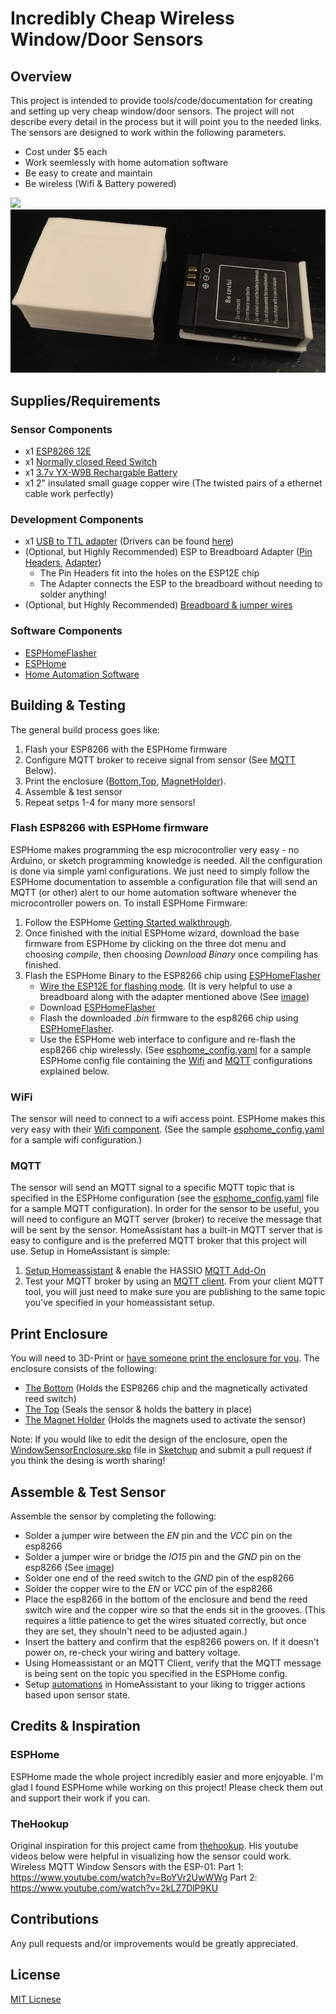 # Incredibly Cheap Wireless Window/Door Sensors

## Overview

This project is intended to provide tools/code/documentation for creating and setting up very cheap window/door sensors. The project will not describe every detail in the process but it will point you to the needed links. The sensors are designed to work within the following parameters.

- Cost under $5 each
- Work seemlessly with home automation software
- Be easy to create and maintain
- Be wireless (Wifi & Battery powered)

![](images/profile_view.png)
![](images/open_view.png)

## Supplies/Requirements

### Sensor Components

- x1 [ESP8266 12E](https://www.aliexpress.com/item/new-ESP8266-Remote-Serial-Port-WIFI-Transceiver-Wireless-Module-Esp-12F-AP-STA/32633529267.html)
- x1 [Normally closed Reed Switch](https://www.aliexpress.com/item/5pcs-Reed-Switch-3-pin-Magnetic-Switch-2-5-14mm-Normally-Open-Normally-Closed-Conversion-2/32947287626.html)
- x1 [3.7v YX-W9B Rechargable Battery]()
- x1 2" insulated small guage copper wire (The twisted pairs of a ethernet cable work perfectly)

### Development Components

- x1 [USB to TTL adapter](http://a.co/d/hhTu3ec) (Drivers can be found [here]( http://www.prolific.com.tw/US/ShowProduct.aspx?pcid=41&showlevel=0041-0041))
- (Optional, but Highly Recommended) ESP to Breadboard Adapter ([Pin Headers](https://www.aliexpress.com/item/86056-Free-Shipping-20pcs-2mm-40-Pin-Male-Single-Row-Pin-Header-Strip/32784910355.html), [Adapter](https://www.aliexpress.com/item/IDE-2-5-to-3-5-inch-Laptop-Hard-Drive-Converter-Adapter/32335319922.html))
    - The Pin Headers fit into the holes on the ESP12E chip
    - The Adapter connects the ESP to the breadboard without needing to solder anything!
- (Optional, but Highly Recommended) [Breadboard & jumper wires](https://www.aliexpress.com/item/3-3V-5V-MB102-Breadboard-power-module-MB-102-830-points-Solderless-Prototype-Bread-board-kit/32697390495.html)

### Software Components

- [ESPHomeFlasher](https://github.com/esphome/esphome-flasher/releases)
- [ESPHome](https://esphome.io)
- [Home Automation Software](https://www.home-assistant.io)

## Building & Testing

The general build process goes like:

1. Flash your ESP8266 with the ESPHome firmware
2. Configure MQTT broker to receive signal from sensor (See [MQTT](###MQTT) Below).
3. Print the enclosure ([Bottom](enclosure/Bottom.stl),[Top](enclosure/Top.stl), [MagnetHolder](enclosure/MagnetHolder.stl)).
4. Assemble & test sensor
5. Repeat setps 1-4 for many more sensors!

### Flash ESP8266 with ESPHome firmware

ESPHome makes programming the esp microcontroller very easy - no Arduino, or sketch programming knowledge is needed. All the configuration is done via simple yaml configurations. We just need to simply follow the ESPHome documentation to assemble a configuration file that will send an MQTT (or other) alert to our home automation software whenever the microcontroller powers on. To install ESPHome Firmware:

1. Follow the ESPHome [Getting Started walkthrough](https://esphome.io/guides/getting_started_hassio.html).
2. Once finished with the initial ESPHome wizard, download the base firmware from ESPHome by clicking on the three dot menu and choosing *compile*, then choosing *Download Binary* once compiling has finished.
3. Flash the ESPHome Binary to the ESP8266 chip using [ESPHomeFlasher](https://github.com/esphome/esphome-flasher/releases)
    - [Wire the ESP12E for flashing mode](http://cdn.srccodes.com/c/2017/02/57/6.png). (It is very helpful to use a breadboard along with the adapter mentioned above (See [image](images/esp8266_flash_wiring.png))
    - Download [ESPHomeFlasher](https://github.com/esphome/esphome-flasher/releases)
    - Flash the downloaded *.bin* firmware to the esp8266 chip using [ESPHomeFlasher](https://github.com/esphome/esphome-flasher/releases).
    - Use the ESPHome web interface to configure and re-flash the esp8266 chip wirelessly. (See [esphome_config.yaml](esphome_config.yaml) for a sample ESPHome config file containing the [Wifi](###WiFi) and [MQTT](###MQTT) configurations explained below.

### WiFi

The sensor will need to connect to a wifi access point. ESPHome makes this very easy with their [Wifi component](https://esphome.io/components/wifi.html). (See the sample [esphome_config.yaml](esphome_config.yaml) for a sample wifi configuration.)

### MQTT

The sensor will send an MQTT signal to a specific MQTT topic that is specified in the ESPHome configuration (see the [esphome_config.yaml](esphome_config.yaml) file for a sample MQTT configuration). In order for the sensor to be useful, you will need to configure an MQTT server (broker) to receive the message that will be sent by the sensor. HomeAssistant has a built-in MQTT server that is easy to configure and is the preferred MQTT broker that this project will use. Setup in HomeAssistant is simple:

1. [Setup Homeassistant](https://www.home-assistant.io/getting-started/) & enable the HASSIO [MQTT Add-On](https://www.home-assistant.io/addons/mosquitto/)
2. Test your MQTT broker by using an [MQTT client](https://www.hivemq.com/blog/seven-best-mqtt-client-tools/). From your client MQTT tool, you will just need to make sure you are publishing to the same topic you've specified in your homeassistant setup.

## Print Enclosure
You will need to 3D-Print or [have someone print the enclosure for you](https://lifehacker.com/five-best-3d-printing-services-1706410803). The enclosure consists of the following:

- [The Bottom](enclosure/Bottom.stl) (Holds the ESP8266 chip and the magnetically activated reed switch)
- [The Top](enclosure/Top.stl) (Seals the sensor & holds the battery in place)
- [The Magnet Holder](enclosure/MagnetHolder.stl) (Holds the magnets used to activate the sensor)

Note: If you would like to edit the design of the enclosure, open the [WindowSensorEnclosure.skp](enclosure/WindowSensorEnclosure.skp) file in [Sketchup](https://www.sketchup.com) and submit a pull request if you think the desing is worth sharing!

## Assemble & Test Sensor
Assemble the sensor by completing the following:

- Solder a jumper wire between the *EN* pin and the *VCC* pin on the esp8266
- Solder a jumper wire or bridge the *IO15* pin and the *GND* pin on the esp8266 (See [image](images/esp8266_pre_install.png))
- Solder one end of the reed switch to the *GND* pin of the esp8266
- Solder the copper wire to the *EN* or *VCC* pin of the esp8266
- Place the esp8266 in the bottom of the enclosure and bend the reed switch wire and the copper wire so that the ends sit in the grooves. (This requires a little patience to get the wires situated correctly, but once they are set, they shouln't need to be adjusted again.)
- Insert the battery and confirm that the esp8266 powers on. If it doesn't power on, re-check your wiring and battery voltage.
- Using Homeassistant or an MQTT Client, verify that the MQTT message is being sent on the topic you specified in the ESPHome config.
- Setup [automations](https://www.home-assistant.io/components/automation/) in HomeAssistant to your liking to trigger actions based upon sensor state.

## Credits & Inspiration

### ESPHome
ESPHome made the whole project incredibly easier and more enjoyable. I'm glad I found ESPHome while working on this project! Please check them out and support their work if you can.

### TheHookup
Original inspiration for this project came from [thehookup](https://github.com/thehookup/MQTT_Window_Sensors). His youtube videos below were helpful in visualizing how the sensor could work.
Wireless MQTT Window Sensors with the ESP-01:
Part 1: https://www.youtube.com/watch?v=BoYVr2UwWWg
Part 2: https://www.youtube.com/watch?v=2kLZ7DlP9KU

## Contributions
Any pull requests and/or improvements would be greatly appreciated.

## License
[MIT Licnese](license.txt)
